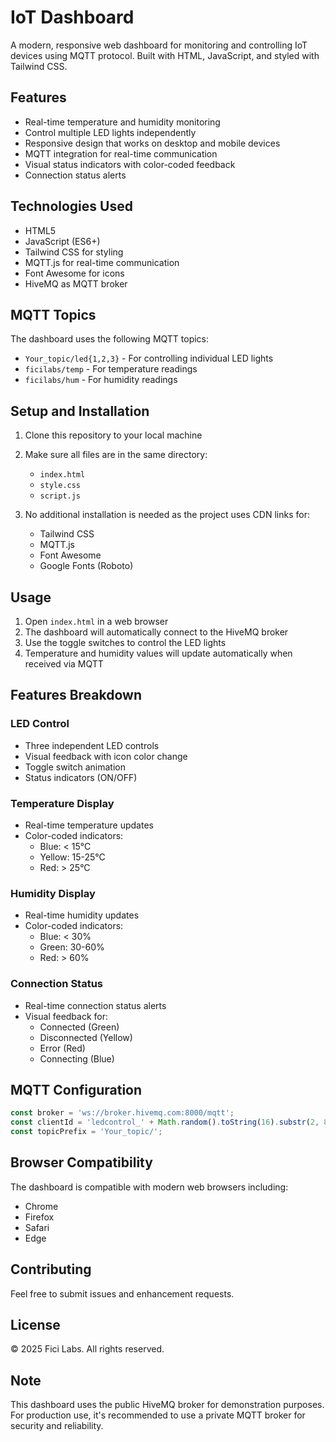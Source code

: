 # IoT Dashboard

A modern, responsive web dashboard for monitoring and controlling IoT devices using MQTT protocol. Built with HTML, JavaScript, and styled with Tailwind CSS.

## Features

- Real-time temperature and humidity monitoring
- Control multiple LED lights independently
- Responsive design that works on desktop and mobile devices
- MQTT integration for real-time communication
- Visual status indicators with color-coded feedback
- Connection status alerts

## Technologies Used

- HTML5
- JavaScript (ES6+)
- Tailwind CSS for styling
- MQTT.js for real-time communication
- Font Awesome for icons
- HiveMQ as MQTT broker

## MQTT Topics

The dashboard uses the following MQTT topics:
- `Your_topic/led{1,2,3}` - For controlling individual LED lights
- `ficilabs/temp` - For temperature readings
- `ficilabs/hum` - For humidity readings

## Setup and Installation

1. Clone this repository to your local machine
2. Make sure all files are in the same directory:
   - `index.html`
   - `style.css`
   - `script.js`

3. No additional installation is needed as the project uses CDN links for:
   - Tailwind CSS
   - MQTT.js
   - Font Awesome
   - Google Fonts (Roboto)

## Usage

1. Open `index.html` in a web browser
2. The dashboard will automatically connect to the HiveMQ broker
3. Use the toggle switches to control the LED lights
4. Temperature and humidity values will update automatically when received via MQTT

## Features Breakdown

### LED Control
- Three independent LED controls
- Visual feedback with icon color change
- Toggle switch animation
- Status indicators (ON/OFF)

### Temperature Display
- Real-time temperature updates
- Color-coded indicators:
  - Blue: < 15°C
  - Yellow: 15-25°C
  - Red: > 25°C

### Humidity Display
- Real-time humidity updates
- Color-coded indicators:
  - Blue: < 30%
  - Green: 30-60%
  - Red: > 60%

### Connection Status
- Real-time connection status alerts
- Visual feedback for:
  - Connected (Green)
  - Disconnected (Yellow)
  - Error (Red)
  - Connecting (Blue)

## MQTT Configuration

```javascript
const broker = 'ws://broker.hivemq.com:8000/mqtt';
const clientId = 'ledcontrol_' + Math.random().toString(16).substr(2, 8);
const topicPrefix = 'Your_topic/';
```

## Browser Compatibility

The dashboard is compatible with modern web browsers including:
- Chrome
- Firefox
- Safari
- Edge

## Contributing

Feel free to submit issues and enhancement requests.

## License

© 2025 Fici Labs. All rights reserved.

## Note

This dashboard uses the public HiveMQ broker for demonstration purposes. For production use, it's recommended to use a private MQTT broker for security and reliability.
